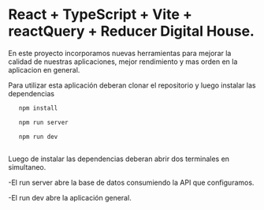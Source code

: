 # React + TypeScript + Vite + reactQuery + Reducer Digital House.

En este proyecto incorporamos nuevas herramientas para mejorar la calidad de nuestras aplicaciones, mejor rendimiento y mas orden en la aplicacion en general.

Para utilizar esta aplicación deberan clonar el repositorio y luego instalar las dependencias

```js
   npm install 

   npm run server

   npm run dev
    
```

Luego de instalar las dependencias deberan abrir dos terminales en simultaneo.

-El run server abre la base de datos consumiendo la API que configuramos.

-El run dev abre la aplicación general.
